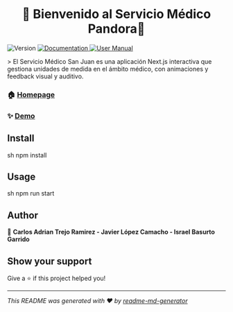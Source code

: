 <h1 align="center"> 👋 Bienvenido al Servicio Médico Pandora👋 </h1>
<p>
  <img alt="Version" src="https://img.shields.io/badge/version-0.1.0-blue.svg?cacheSeconds=2592000" />
  <a href="https://www.canva.com/design/DAGgtSVntCs/_0dsfkklnXZCtMRpdYVlOQ/edit?utm_content=DAGgtSVntCs&utm_campaign=designshare&utm_medium=link2&utm_source=sharebutton" target="_blank">
    <img alt="Documentation" src="https://img.shields.io/badge/documentation-yes-brightgreen.svg" />
  </a>
<a href="https://drive.google.com/file/d/1eYgSXFIK6Nb5jCDmJ7vbFTklXbKB49Su/view?usp=drive_link" target="_blank">
  <img
    alt="User Manual"
    src="https://img.shields.io/badge/User%20Manual-Available-blue.svg"
  />
</a>

</p>
> El Servicio Médico San Juan es una aplicación Next.js interactiva que gestiona unidades de medida en el ámbito médico, con animaciones y feedback visual y auditivo.

### 🏠 [Homepage](https://sanjuandelrio.sytes.net/)

### ✨ [Demo](https://sanjuandelrio.sytes.net/)

## Install

sh
npm install


## Usage

sh
npm run start


## Author

👤 **Carlos Adrian Trejo Ramirez - Javier López Camacho - Israel Basurto Garrido**


## Show your support

Give a ⭐️ if this project helped you!

***
_This README was generated with ❤️ by [readme-md-generator](https://github.com/kefranabg/readme-md-generator)_